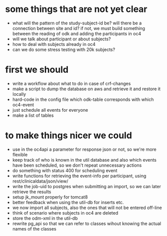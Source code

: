 # some things that are not yet clear
- what will the pattern of the study-subject-id be? will there be a connection between site and id? if not, we must build something between the reading of odk and adding the participants in oc4
- will we talk about participant or about subjects?
- how to deal with subjects already in oc4
- can we do some stress testing with 20k subjects?


# first we should
- write a workflow about what to do in case of crf-changes
- make a script to dump the database on aws and retrieve it and restore it locally
- hard-code in the config file which odk-table corresponds with which oc4-event
- just schedule all events for everyone
- make a list of tables

# to make things nicer we could
- use in the oc4api a parameter for response json or not, so we're more flexible
- keep track of who is known in the util database and also which events have been scheduled, so we don't repeat unnecessary actions
- do something with status 400 for scheduling event
- write functions for retrieving the event-info per participant, using rest/clinicaldata/json/view/
- write the job-uid to postgres when submitting an import, so we can later retrieve the results
- setup jk_mount properly for tomcat8
- better feedback when using the util-db for inserts etc.
- we now import all subjects, also the ones that will not be entered off-line
- think of scenario where subjects in oc4 are deleted
- store the odm-xml in the util-db
- rewrite pg_api so that we can refer to classes wihout knowing the actual names of the classes
